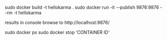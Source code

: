 sudo docker build -t hellokarma .
sudo docker run -it --publish 9876:9876 --rm -t hellokarma

results in console
browse to http://localhost:9876/

sudo docker ps
sudo docker stop 'CONTAINER ID'